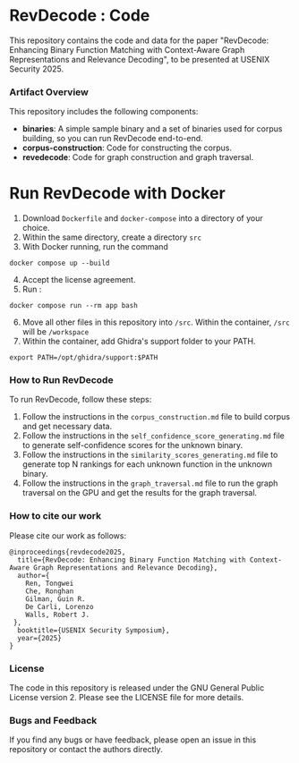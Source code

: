 # RevDecode : Code

This repository contains the code and data for the paper "RevDecode: Enhancing Binary Function Matching with Context-Aware Graph Representations and Relevance Decoding", to be presented at USENIX Security 2025.


### Artifact Overview
This repository includes the following components:
- **binaries**: A simple sample binary and a set of binaries used for corpus building, so you can run RevDecode end-to-end.
- **corpus-construction**: Code for constructing the corpus.
- **revedecode**: Code for graph construction and graph traversal.

# Run RevDecode with Docker
1. Download `Dockerfile` and `docker-compose` into a directory of your choice.
2. Within the same directory, create a directory `src`
3. With Docker running, run the command 
```
docker compose up --build
```
4. Accept the license agreement.
5. Run :
```
docker compose run --rm app bash
```
6. Move all other files in this repository into `/src`. Within the container, `/src` will be `/workspace`
7. Within the container, add Ghidra's support folder to your PATH. 
```
export PATH=/opt/ghidra/support:$PATH
```

### How to Run RevDecode

To run RevDecode, follow these steps:
1. Follow the instructions in the `corpus_construction.md` file to build corpus and get necessary data.
2. Follow the instructions in the `self_confidence_score_generating.md` file to generate self-confidence scores for the unknown binary.
3. Follow the instructions in the `similarity_scores_generating.md` file to generate top N rankings for each unknown function in the unknown binary.
4. Follow the instructions in the `graph_traversal.md` file to run the graph traversal on the GPU and get the results for the graph traversal.


### How to cite our work
Please cite our work as follows:
```
@inproceedings{revdecode2025,
  title={RevDecode: Enhancing Binary Function Matching with Context-Aware Graph Representations and Relevance Decoding},
  author={
    Ren, Tongwei
    Che, Ronghan
    Gilman, Guin R.
    De Carli, Lorenzo
    Walls, Robert J.
 },
  booktitle={USENIX Security Symposium},
  year={2025}
}
```

### License
The code in this repository is released under the GNU General Public License version 2. Please see the LICENSE file for more details.


### Bugs and Feedback
If you find any bugs or have feedback, please open an issue in this repository or contact the authors directly.
